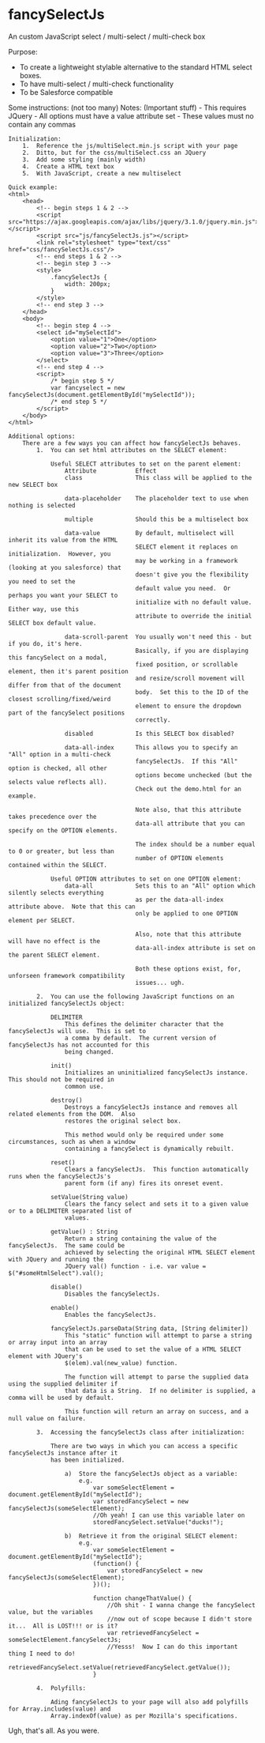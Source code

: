 # fancySelectJs
An custom JavaScript select / multi-select / multi-check box

Purpose:
- To create a lightweight stylable alternative to the standard HTML select boxes.
- To have multi-select / multi-check functionality
- To be Salesforce compatible

Some instructions: (not too many)
	Notes: (Important stuff)
		- This requires JQuery
		- All options must have a value attribute set
			- These values must no contain any commas

	Initialization:
		1.  Reference the js/multiSelect.min.js script with your page
		2.  Ditto, but for the css/multiSelect.css an JQuery
		3.  Add some styling (mainly width)
		4.  Create a HTML text box
		5.  With JavaScript, create a new multiselect

	Quick example:
	<html>
		<head>
			<!-- begin steps 1 & 2 -->
			<script src="https://ajax.googleapis.com/ajax/libs/jquery/3.1.0/jquery.min.js"></script>
			<script src="js/fancySelectJs.js"></script>
			<link rel="stylesheet" type="text/css" href="css/fancySelectJs.css"/>
			<!-- end steps 1 & 2 -->
			<!-- begin step 3 -->
			<style>
				.fancySelectJs {
					width: 200px;
				}
			</style>
			<!-- end step 3 -->
		</head>
		<body>
			<!-- begin step 4 -->
			<select id="mySelectId">
				<option value="1">One</option>
				<option value="2">Two</option>
				<option value="3">Three</option>
			</select>
			<!-- end step 4 -->
			<script>
				/* begin step 5 */
				var fancyselect = new fancySelectJs(document.getElementById("mySelectId"));
				/* end step 5 */			
			</script>
		</body>
	</html>
	
	Additional options:
		There are a few ways you can affect how fancySelectJs behaves.
			1.	You can set html attributes on the SELECT element:
			
				Useful SELECT attributes to set on the parent element:
					Attribute			Effect
					class				This class will be applied to the new SELECT box
					
					data-placeholder	The placeholder text to use when nothing is selected
					
					multiple			Should this be a multiselect box
					
					data-value			By default, multiselect will inherit its value from the HTML
										SELECT element it replaces on initialization.  However, you
										may be working in a framework (looking at you salesforce) that
										doesn't give you the flexibility you need to set the
										default value you need.  Or perhaps you want your SELECT to
										initialize with no default value.  Either way, use this
										attribute to override the initial SELECT box default value.
										
					data-scroll-parent	You usually won't need this - but if you do, it's here.
										Basically, if you are displaying this fancySelect on a modal,
										fixed position, or scrollable element, then it's parent position
										and resize/scroll movement will differ from that of the document
										body.  Set this to the ID of the closest scrolling/fixed/weird
										element to ensure the dropdown part of the fancySelect positions
										correctly.
										
					disabled			Is this SELECT box disabled?
					
					data-all-index		This allows you to specify an "All" option in a multi-check
										fancySelectJs.  If this "All" option is checked, all other
										options become unchecked (but the selects value reflects all).
										Check out the demo.html for an example.
										
										Note also, that this attribute takes precedence over the
										data-all attribute that you can specify on the OPTION elements.
										
										The index should be a number equal to 0 or greater, but less than
										number of OPTION elements contained within the SELECT.
				
				Useful OPTION attributes to set on one OPTION element:
					data-all			Sets this to an "All" option which silently selects everything
										as per the data-all-index attribute above.  Note that this can
										only be applied to one OPTION element per SELECT.
										
										Also, note that this attribute will have no effect is the
										data-all-index attribute is set on the parent SELECT element.
										
										Both these options exist, for, unforseen framework compatibility
										issues... ugh.
										
			2.	You can use the following JavaScript functions on an initialized fancySelectJs object:
				
				DELIMITER
					This defines the delimiter character that the fancySelectJs will use.  This is set to
					a comma by default.  The current version of fancySelectJs has not accounted for this
					being changed.
					
				init()
					Initializes an uninitialized fancySelectJs instance.  This should not be required in
					common use.
				
				destroy()
					Destroys a fancySelectJs instance and removes all related elements from the DOM.  Also
					restores the original select box.
					
					This method would only be required under some circumstances, such as when a window
					containing a fancySelect is dynamically rebuilt.
					
				reset()
					Clears a fancySelectJs.  This function automatically runs when the fancySelectJs's
					parent form (if any) fires its onreset event.
					
				setValue(String value)
					Clears the fancy select and sets it to a given value or to a DELIMITER separated list of
					values.
		
				getValue() : String
					Return a string containing the value of the fancySelectJs.  The same could be
					achieved by selecting the original HTML SELECT element with JQuery and running the
					JQuery val() function - i.e. var value = $("#someHtmlSelect").val();
					
				disable()
					Disables the fancySelectJs.
					
				enable()
					Enables the fancySelectJs.
					
				fancySelectJs.parseData(String data, [String delimiter])
					This "static" function will attempt to parse a string or array input into an array
					that can be used to set the value of a HTML SELECT element with JQuery's
					$(elem).val(new_value) function.
					
					The function will attempt to parse the supplied data using the supplied delimiter if
					that data is a String.  If no delimiter is supplied, a comma will be used by default.
					
					This function will return an array on success, and a null value on failure.
					
			3.	Accessing the fancySelectJs class after initialization:

				There are two ways in which you can access a specific fancySelectJs instance after it
				has been initialized.
				
					a)	Store the fancySelectJs object as a variable:
						e.g.
							var someSelectElement = document.getElementById("mySelectId");
							var storedFancySelect = new fancySelectJs(someSelectElement);
							//Oh yeah! I can use this variable later on
							storedFancySelect.setValue("ducks!");
							
					b)	Retrieve it from the original SELECT element:
						e.g.
							var someSelectElement = document.getElementById("mySelectId");
							(function() {
								var storedFancySelect = new fancySelectJs(someSelectElement);
							})();
							
							function changeThatValue() {
								//Oh shit - I wanna change the fancySelect value, but the variables
								//now out of scope because I didn't store it...  All is LOST!!! or is it?
								var retrievedFancySelect = someSelectElement.fancySelectJs;
								//Yesss!  Now I can do this important thing I need to do!
								retrievedFancySelect.setValue(retrievedFancySelect.getValue());
							}
							
			4.	Polyfills:
			
				Ading fancySelectJs to your page will also add polyfills for Array.includes(value) and
				Array.indexOf(value) as per Mozilla's specifications.
					
					
Ugh, that's all.  As you were.